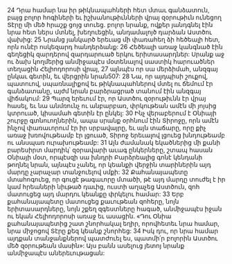 24 Դրա համար նա իր թիկնապահների հետ մտաւ գանձատուն, բայց բոլոր հոգիների եւ իշխանութիւնների վրայ զօրութիւն ունեցող Տէրը մի մեծ հրաշք ցոյց տուեց. բոլոր նրանք, ովքեր յանդգնել էին նրա հետ ներս մտնել, խեղուեցին, անդամալոյծ դարձան Աստծու վախից: 25 Նրանց յանկարծ երեւաց մի փառահեղ ձի հեծեալի հետ, որն ունէր ոսկեզարդ հանդերձանք: 26 Հեծեալի առաջ կանգնած էին գեղեցիկ զարդերով զարդարուած երկու երիտասարդներ: Սրանք աջ ու ձախ կողմերից անմիջապէս մօտենալով սաստիկ հարուածներ տեղացին Հելիոդորոսի վրայ, 27 այնպէս որ սա մերձիմահ, անզգայ ընկաւ գետին, եւ վերցրին նրան507: 28 Նա, որ այդպիսի շուքով, պատուով, սպառնալիքով եւ թիկնապահներով մտել ու ճեմում էր գանձատանը, այժմ նրան բարձրացրած տանում էին անզգայ վիճակում: 29 Պարզ երեւում էր, որ Աստծու զօրութիւնն էր վրայ հասել, եւ նա անմռունչ ու անբարբառ, փրկութեան ամէն մի յոյսից կտրուած, կիսամահ գետին էր ընկել: 30 Ինչ վերաբերում է Օնիայի շուրջը գտնուողներին, ապա սրանք օրհնում էին Տիրոջը, որն ամէն ինչով փառաւորում էր իր սրբավայրը, եւ այն տաճարը, որը քիչ առաջ խռովութեամբ էր լցուած, Տիրոջ երեւալով լցուեց խնդութեամբ ու անսպառ ուրախութեամբ: 31 Այն ժամանակ եկածներից մի քանի բարեսիրտ մարդիկ՝ զօրավարի աւագ ընկերները, շտապ հասան Օնիայի մօտ, որպէսզի սա խնդրի Բարձրեալից գոնէ կենդանի թողնել նրան, այնպէս չանել, որ կեանքի վերջին տարիներին այդ մարդը չարաչար տանջուելով սմքի: 32 Քահանայապետը մտահոգուեց, որ գուցէ թագաւորը մտածի, թէ այդ մարդը տուժել է իր կամ հրեաների նիւթած դաւից, ուստի աղաչեց Աստծուն, զոհ մատուցեց այդ մարդու կեանքը փրկելու համար: 33 Երբ քահանայապետը մատուցեց քաւութեան զոհերը, նոյն երիտասարդները, նոյն շքեղ զգեստները հագած, անմիջապէս իջան ու եկան Հելիոդորոսի առաջ եւ ասացին. «Դու Օնիա քահանայապետից շատ շնորհակալ եղիր, որովհետեւ նրա համար, նրա միջոցով Տէրը քեզ կեանք շնորհեց: 34 Իսկ դու, որ նրա համար այդքան տանջանքներով պատժուել ես, պատմի՛ր բոլորին Աստծու մեծ զօրութեան մասին»: Այս բանն ասելուց յետոյ նրանք անմիջապէս աներեւութացան:
